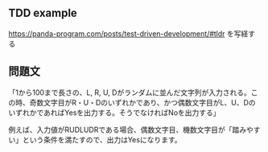 ## TDD example 

https://panda-program.com/posts/test-driven-development/#tldr
を写経する

## 問題文
「1から100まで長さの、L, R, U, Dがランダムに並んだ文字列が入力される。この時、奇数文字目がR・U・Dのいずれかであり、かつ偶数文字目がL、U、DのいずれかであればYesを出力する。そうでなければNoを出力する」

例えば、入力値がRUDLUDRである場合、偶数文字目、機数文字目が「踏みやすい」という条件を満たすので、出力はYesになります。



